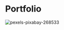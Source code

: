 # Portfolio

![pexels-pixabay-268533](https://github.com/user-attachments/assets/88e2440d-7ef7-4662-a32e-0b312d788ad2)
